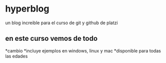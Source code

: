 # hyperblog
un blog increible para el curso de git y github de platzi

## en este curso vemos de todo
*cambio
*incluye ejemplos en windows, linux y mac
*disponible para todas las edades